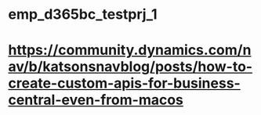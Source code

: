 # emp_d365bc_testprj_1
# https://community.dynamics.com/nav/b/katsonsnavblog/posts/how-to-create-custom-apis-for-business-central-even-from-macos
